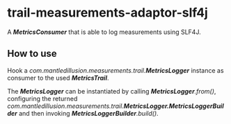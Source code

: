 # trail-measurements-adaptor-slf4j

A **_MetricsConsumer_** that is able to log measurements using SLF4J.

## How to use

Hook a _com.mantledillusion.measurements.trail.**MetricsLogger**_ instance as consumer to the used **_MetricsTrail_**.

The _**MetricsLogger**_ can be instantiated by calling _**MetricsLogger**.from()_, configuring the returned _com.mantledillusion.measurements.trail.**MetricsLogger.MetricsLoggerBuilder**_ and then invoking _**MetricsLoggerBuilder**.build()_.